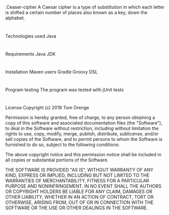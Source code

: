 ##
.Ceaser-cipher
A Caesar cipher is a type of substitution in which each letter is shifted a certain number of places also known as a key, down the alphabet.
#
Technologies used
Java
#
Requirements
Java JDK
#
Installation
Maven users
Gradle Groovy DSL
#
Program testing
The program was tested with jUnit tests
#
License
Copyright (c) 2019 Tom Orenge

Permission is hereby granted, free of charge, to any person obtaining a copy of this software and associated documentation files (the "Software"), to deal in the Software without restriction, including without limitation the rights to use, copy, modify, merge, publish, distribute, sublicense, and/or sell copies of the Software, and to permit persons to whom the Software is furnished to do so, subject to the following conditions:

The above copyright notice and this permission notice shall be included in all copies or substantial portions of the Software.

THE SOFTWARE IS PROVIDED "AS IS", WITHOUT WARRANTY OF ANY KIND, EXPRESS OR IMPLIED, INCLUDING BUT NOT LIMITED TO THE WARRANTIES OF MERCHANTABILITY, FITNESS FOR A PARTICULAR PURPOSE AND NONINFRINGEMENT. IN NO EVENT SHALL THE AUTHORS OR COPYRIGHT HOLDERS BE LIABLE FOR ANY CLAIM, DAMAGES OR OTHER LIABILITY, WHETHER IN AN ACTION OF CONTRACT, TORT OR OTHERWISE, ARISING FROM, OUT OF OR IN CONNECTION WITH THE SOFTWARE OR THE USE OR OTHER DEALINGS IN THE SOFTWARE.



